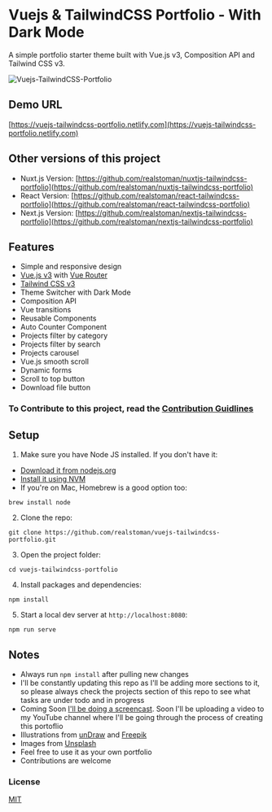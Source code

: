 # Vuejs & TailwindCSS Portfolio - With Dark Mode

A simple portfolio starter theme built with Vue.js v3, Composition API and Tailwind CSS v3.

![Vuejs-TailwindCSS-Portfolio](https://user-images.githubusercontent.com/16396664/140909796-815239e4-a986-46ad-bbd0-4b166127bbb8.JPG)

## Demo URL

[https://vuejs-tailwindcss-portfolio.netlify.com](https://vuejs-tailwindcss-portfolio.netlify.com)

## Other versions of this project

-   Nuxt.js Version: [https://github.com/realstoman/nuxtjs-tailwindcss-portfolio](https://github.com/realstoman/nuxtjs-tailwindcss-portfolio)
-   React Version: [https://github.com/realstoman/react-tailwindcss-portfolio](https://github.com/realstoman/react-tailwindcss-portfolio)
-   Next.js Version: [https://github.com/realstoman/nextjs-tailwindcss-portfolio](https://github.com/realstoman/nextjs-tailwindcss-portfolio)

## Features

-   Simple and responsive design
-   [Vue.js v3](https://vuejs.org) with [Vue Router](https://router.vuejs.org)
-   [Tailwind CSS v3](https://tailwindcss.com)
-   Theme Switcher with Dark Mode
-   Composition API
-   Vue transitions
-   Reusable Components
-   Auto Counter Component
-   Projects filter by category
-   Projects filter by search
-   Projects carousel
-   Vue.js smooth scroll
-   Dynamic forms
-   Scroll to top button
-   Download file button

### To Contribute to this project, read the [Contribution Guidlines](https://github.com/realstoman/vuejs-tailwindcss-portfolio/blob/main/CONTRIBUTING.md)

## Setup

1. Make sure you have Node JS installed. If you don't have it:

-   [Download it from nodejs.org](https://nodejs.org)
-   [Install it using NVM ](https://github.com/nvm-sh/nvm)
-   If you're on Mac, Homebrew is a good option too:

```
brew install node
```

2. Clone the repo:

```
git clone https://github.com/realstoman/vuejs-tailwindcss-portfolio.git
```

3. Open the project folder:

```
cd vuejs-tailwindcss-portfolio
```

4. Install packages and dependencies:

```
npm install
```

5. Start a local dev server at `http://localhost:8080`:

```
npm run serve
```

## Notes

-   Always run `npm install` after pulling new changes
-   I'll be constantly updating this repo as I'll be adding more sections to it, so please always check the projects section of this repo to see what tasks are under todo and in progress
-   Coming Soon [I'll be doing a screencast](https://www.youtube.com/realstoman). Soon I'll be uploading a video to my YouTube channel where I'll be going through the process of creating this portoflio
-   Illustrations from [unDraw](https://undraw.co) and [Freepik](https://freepik.com)
-   Images from [Unsplash](https://unsplash.com)
-   Feel free to use it as your own portfolio
-   Contributions are welcome

### License

[MIT](https://github.com/realstoman/vuejs-tailwindcss-portfolio/blob/main/LICENSE)
